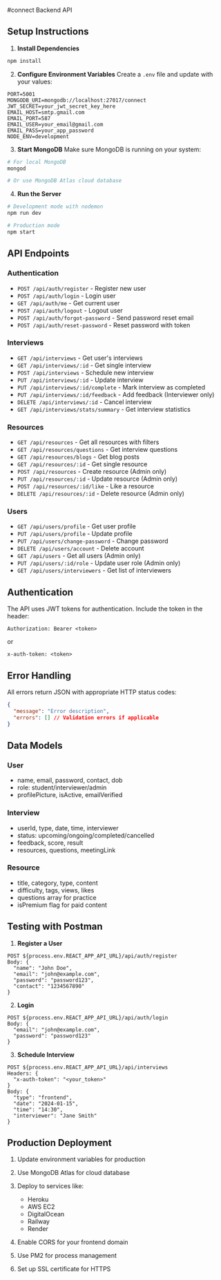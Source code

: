 #connect Backend API

## Setup Instructions

1. **Install Dependencies**
```bash
npm install
```

2. **Configure Environment Variables**
Create a `.env` file and update with your values:
```
PORT=5001
MONGODB_URI=mongodb://localhost:27017/connect
JWT_SECRET=your_jwt_secret_key_here
EMAIL_HOST=smtp.gmail.com
EMAIL_PORT=587
EMAIL_USER=your_email@gmail.com
EMAIL_PASS=your_app_password
NODE_ENV=development
```

3. **Start MongoDB**
Make sure MongoDB is running on your system:
```bash
# For local MongoDB
mongod

# Or use MongoDB Atlas cloud database
```

4. **Run the Server**
```bash
# Development mode with nodemon
npm run dev

# Production mode
npm start
```

## API Endpoints

### Authentication
- `POST /api/auth/register` - Register new user
- `POST /api/auth/login` - Login user
- `GET /api/auth/me` - Get current user
- `POST /api/auth/logout` - Logout user
- `POST /api/auth/forgot-password` - Send password reset email
- `POST /api/auth/reset-password` - Reset password with token

### Interviews
- `GET /api/interviews` - Get user's interviews
- `GET /api/interviews/:id` - Get single interview
- `POST /api/interviews` - Schedule new interview
- `PUT /api/interviews/:id` - Update interview
- `PUT /api/interviews/:id/complete` - Mark interview as completed
- `PUT /api/interviews/:id/feedback` - Add feedback (Interviewer only)
- `DELETE /api/interviews/:id` - Cancel interview
- `GET /api/interviews/stats/summary` - Get interview statistics

### Resources
- `GET /api/resources` - Get all resources with filters
- `GET /api/resources/questions` - Get interview questions
- `GET /api/resources/blogs` - Get blog posts
- `GET /api/resources/:id` - Get single resource
- `POST /api/resources` - Create resource (Admin only)
- `PUT /api/resources/:id` - Update resource (Admin only)
- `POST /api/resources/:id/like` - Like a resource
- `DELETE /api/resources/:id` - Delete resource (Admin only)

### Users
- `GET /api/users/profile` - Get user profile
- `PUT /api/users/profile` - Update profile
- `PUT /api/users/change-password` - Change password
- `DELETE /api/users/account` - Delete account
- `GET /api/users` - Get all users (Admin only)
- `PUT /api/users/:id/role` - Update user role (Admin only)
- `GET /api/users/interviewers` - Get list of interviewers

## Authentication
The API uses JWT tokens for authentication. Include the token in the header:
```
Authorization: Bearer <token>
```
or
```
x-auth-token: <token>
```

## Error Handling
All errors return JSON with appropriate HTTP status codes:
```json
{
  "message": "Error description",
  "errors": [] // Validation errors if applicable
}
```

## Data Models

### User
- name, email, password, contact, dob
- role: student/interviewer/admin
- profilePicture, isActive, emailVerified

### Interview
- userId, type, date, time, interviewer
- status: upcoming/ongoing/completed/cancelled
- feedback, score, result
- resources, questions, meetingLink

### Resource
- title, category, type, content
- difficulty, tags, views, likes
- questions array for practice
- isPremium flag for paid content

## Testing with Postman

1. **Register a User**
```
POST ${process.env.REACT_APP_API_URL}/api/auth/register
Body: {
  "name": "John Doe",
  "email": "john@example.com",
  "password": "password123",
  "contact": "1234567890"
}
```

2. **Login**
```
POST ${process.env.REACT_APP_API_URL}/api/auth/login
Body: {
  "email": "john@example.com",
  "password": "password123"
}
```

3. **Schedule Interview**
```
POST ${process.env.REACT_APP_API_URL}/api/interviews
Headers: {
  "x-auth-token": "<your_token>"
}
Body: {
  "type": "frontend",
  "date": "2024-01-15",
  "time": "14:30",
  "interviewer": "Jane Smith"
}
```

## Production Deployment

1. Update environment variables for production
2. Use MongoDB Atlas for cloud database
3. Deploy to services like:
   - Heroku
   - AWS EC2
   - DigitalOcean
   - Railway
   - Render

4. Enable CORS for your frontend domain
5. Use PM2 for process management
6. Set up SSL certificate for HTTPS